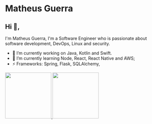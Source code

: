 # Matheus Guerra


## Hi 👋, 
I'm Matheus Guerra, I'm a Software Engineer who is passionate about software development, DevOps, Linux and security. 

- 🔭 I’m currently working on Java, Kotlin and Swift.
- 🌱 I’m currently learning Node, React, React Native and AWS;
- ⚡ Frameworks: Spring, Flask, SQLAlchemy,  

<p align="justify">
  <a href="https://github.com/matheussguerra/github-readme-stats">
    <img
      height="150"
      src="https://github-readme-stats.vercel.app/api?username=matheussguerra&count_private=true&show_icons=true&custom_title=Github%20Status&show=issues&theme=radical"
    />
  </a>
   <a href="https://github.com/matheussguerra/github-readme-stats">
    <img
      height="150"
      src="https://github-readme-stats.vercel.app/api/top-langs/?username=matheussguerra&layout=compact&theme=radical" />
  </a>  
</p>
